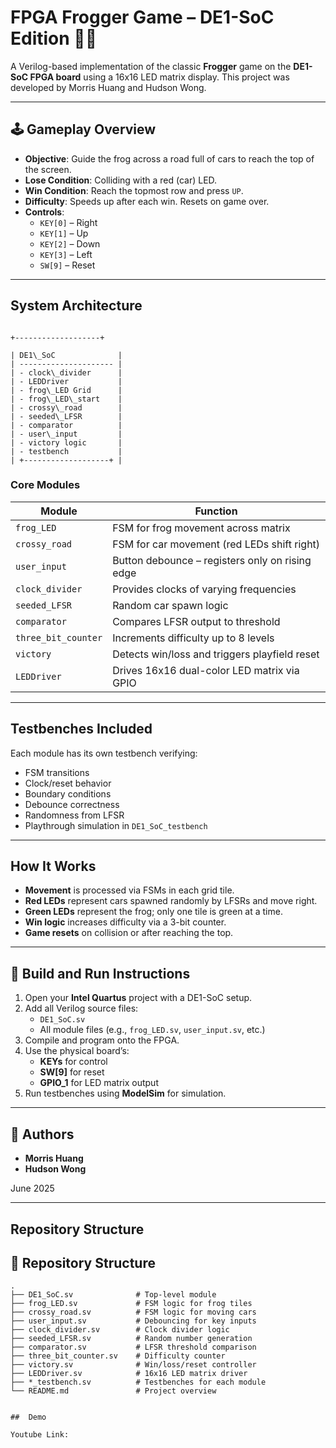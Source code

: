 
# FPGA Frogger Game – DE1-SoC Edition 🐸🚗

A Verilog-based implementation of the classic **Frogger** game on the **DE1-SoC FPGA board** using a 16x16 LED matrix display. This project was developed by Morris Huang and Hudson Wong.

---

## 🕹️ Gameplay Overview

- **Objective**: Guide the frog across a road full of cars to reach the top of the screen.
- **Lose Condition**: Colliding with a red (car) LED.
- **Win Condition**: Reach the topmost row and press `UP`.
- **Difficulty**: Speeds up after each win. Resets on game over.
- **Controls**:
  - `KEY[0]` – Right
  - `KEY[1]` – Up
  - `KEY[2]` – Down
  - `KEY[3]` – Left
  - `SW[9]` – Reset

---

##  System Architecture

```

+-------------------+

| DE1\_SoC              |
| --------------------- |
| - clock\_divider      |
| - LEDDriver           |
| - frog\_LED Grid      |
| - frog\_LED\_start    |
| - crossy\_road        |
| - seeded\_LFSR        |
| - comparator          |
| - user\_input         |
| - victory logic       |
| - testbench           |
| +-------------------+ |

```

###  Core Modules

| Module          | Function                                                  |
|-----------------|-----------------------------------------------------------|
| `frog_LED`      | FSM for frog movement across matrix                       |
| `crossy_road`   | FSM for car movement (red LEDs shift right)              |
| `user_input`    | Button debounce – registers only on rising edge          |
| `clock_divider` | Provides clocks of varying frequencies                    |
| `seeded_LFSR`   | Random car spawn logic                                    |
| `comparator`    | Compares LFSR output to threshold                         |
| `three_bit_counter` | Increments difficulty up to 8 levels                 |
| `victory`       | Detects win/loss and triggers playfield reset            |
| `LEDDriver`     | Drives 16x16 dual-color LED matrix via GPIO              |

---

##  Testbenches Included

Each module has its own testbench verifying:

- FSM transitions
- Clock/reset behavior
- Boundary conditions
- Debounce correctness
- Randomness from LFSR
- Playthrough simulation in `DE1_SoC_testbench`

---

##  How It Works

- **Movement** is processed via FSMs in each grid tile.
- **Red LEDs** represent cars spawned randomly by LFSRs and move right.
- **Green LEDs** represent the frog; only one tile is green at a time.
- **Win logic** increases difficulty via a 3-bit counter.
- **Game resets** on collision or after reaching the top.

---

## 🔧 Build and Run Instructions

1. Open your **Intel Quartus** project with a DE1-SoC setup.
2. Add all Verilog source files:
   - `DE1_SoC.sv`
   - All module files (e.g., `frog_LED.sv`, `user_input.sv`, etc.)
3. Compile and program onto the FPGA.
4. Use the physical board’s:
   - **KEYs** for control
   - **SW[9]** for reset
   - **GPIO_1** for LED matrix output
5. Run testbenches using **ModelSim** for simulation.

---

## 👥 Authors

- **Morris Huang**
- **Hudson Wong**

June 2025

---

## Repository Structure

## 📂 Repository Structure

```text
.
├── DE1_SoC.sv              # Top-level module
├── frog_LED.sv             # FSM logic for frog tiles
├── crossy_road.sv          # FSM logic for moving cars
├── user_input.sv           # Debouncing for key inputs
├── clock_divider.sv        # Clock divider logic
├── seeded_LFSR.sv          # Random number generation
├── comparator.sv           # LFSR threshold comparison
├── three_bit_counter.sv    # Difficulty counter
├── victory.sv              # Win/loss/reset controller
├── LEDDriver.sv            # 16x16 LED matrix driver
├── *_testbench.sv          # Testbenches for each module
└── README.md               # Project overview


##  Demo 

Youtube Link: 
